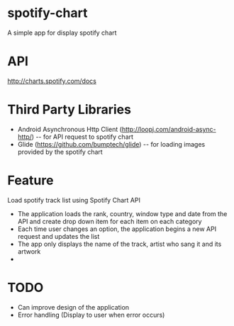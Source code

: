# spotify-chart
A simple app for display spotify chart

# API
http://charts.spotify.com/docs

# Third Party Libraries
- Android Asynchronous Http Client (http://loopj.com/android-async-http/)
-- for API request to spotify chart
- Glide (https://github.com/bumptech/glide)
-- for loading images provided by the spotify chart

# Feature
Load spotify track list using Spotify Chart API

- The application loads the rank, country, window type and date from the API and create drop down item for each item on each category
- Each time user changes an option, the application begins a new API request and updates the list
- The app only displays the name of the track, artist who sang it and its artwork
- 
# TODO
- Can improve design of the application
- Error handling (Display to user when error occurs)
